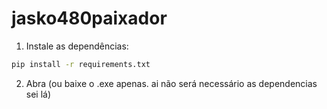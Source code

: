 # jasko480paixador

1. Instale as dependências:
```bash
pip install -r requirements.txt
```

2. Abra (ou baixe o .exe apenas. ai não será necessário as dependencias sei lá)
